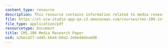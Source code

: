 ```yaml
---
content_type: resource
description: This resource contains information related to media research paper.
file: https://ol-ocw-studio-app-qa.s3.amazonaws.com/courses/cms-100-introduction-to-media-studies-fall-2014/a2becd27a445bb44b0a22e6ed4deadd8_MITCMS_100F14_MdaRe_Std_Ex.pdf
file_type: application/pdf
resourcetype: Document
title: CMS.100 Media Research Paper
uid: a2becd27-a445-bb44-b0a2-2e6ed4deadd8
---
```

